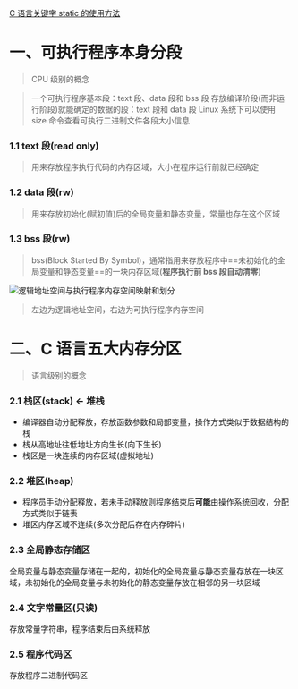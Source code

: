 [C 语言关键字 static 的使用方法](https://mp.weixin.qq.com/s/_-WX6hAVh9N-8924mGDXZw)

# 一、可执行程序本身分段

> CPU 级别的概念

> 一个可执行程序基本段：text 段、data 段和 bss 段
> 存放编译阶段(而非运行阶段)就能确定的数据的段：text 段和 data 段
> Linux 系统下可以使用 size 命令查看可执行二进制文件各段大小信息

### 1.1 text 段(read only)

> 用来存放程序执行代码的内存区域，大小在程序运行前就已经确定

### 1.2 data 段(rw)

> 用来存放初始化(赋初值)后的全局变量和静态变量，常量也存在这个区域

### 1.3 bss 段(rw)

> bss(Block Started By Symbol)，通常指用来存放程序中==未初始化的全局变量和静态变量==的一块内存区域(**程序执行前 bss 段自动清零**)

![逻辑地址空间与执行程序内存空间映射和划分](https://mmbiz.qpic.cn/mmbiz_png/icRxcMBeJfcic5Wpvad3Y55ibNszv6eST3ZmnzEqrFh8hqMhbY4UjEichyFmaNJ0Rny4LfyFGw4MVib4rRrZeicI6obg/640?wx_fmt=png&tp=webp&wxfrom=5&wx_lazy=1&wx_co=1)

> 左边为逻辑地址空间，右边为可执行程序内存空间

# 二、C 语言五大内存分区

> 语言级别的概念

### 2.1 栈区(stack) <- 堆栈

- 编译器自动分配释放，存放函数参数和局部变量，操作方式类似于数据结构的栈
- 栈从高地址往低地址方向生长(向下生长)
- 栈区是一块连续的内存区域(虚拟地址)

### 2.2 堆区(heap)

+ 程序员手动分配释放，若未手动释放则程序结束后**可能**由操作系统回收，分配方式类似于链表
+ 堆区内存区域不连续(多次分配后存在内存碎片)

### 2.3 全局静态存储区

全局变量与静态变量存储在一起的，初始化的全局变量与静态变量存放在一块区域，未初始化的全局变量与未初始化的静态变量存放在相邻的另一块区域

### 2.4 文字常量区(只读)

存放常量字符串，程序结束后由系统释放

### 2.5 程序代码区

存放程序二进制代码区
